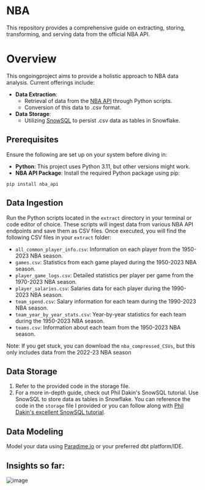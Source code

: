 # NBA
This repository provides a comprehensive guide on extracting, storing, transforming, and serving data from the official NBA API.

# Overview
This ongoingproject aims to provide a holistic approach to NBA data analysis. Current offerings include:

 - **Data Extraction**:
    - Retrieval of data from the [NBA API](https://github.com/swar/nba_api) through Python scripts.
    - Conversion of this data to .csv format.
  - **Data Storage**:
    - Utilizing [SnowSQL](https://docs.snowflake.com/en/user-guide/snowsql) to persist .csv data as tables in Snowflake.


## Prerequisites
Ensure the following are set up on your system before diving in:

- **Python**: This project uses Python 3.11, but other versions might work.
- **NBA API Package**: Install the required Python package using pip:
```
pip install nba_api
```

## Data Ingestion

Run the Python scripts located in the `extract` directory in your terminal or code editor of choice. These scripts will ingest data from various NBA API endpoints and save them as CSV files. Once executed, you will find the following CSV files in your `extract` folder:

- `all_common_player_info.csv`: Information on each player from the 1950-2023 NBA season.
- `games.csv`: Statistics from each game played during the 1950-2023 NBA season.
- `player_game_logs.csv`: Detailed statistics per player per game from the 1970-2023 NBA season.
- `player_salaries.csv`: Salaries data for each player during the 1990-2023 NBA season.
- `team_spend.csv`: Salary information for each team during the 1990-2023 NBA season.
- `team_year_by_year_stats.csv`: Year-by-year statistics for each team during the 1950-2023 NBA season.
- `teams.csv`: Information about each team from the 1950-2023 NBA season.

Note: If you get stuck, you can download the `nba_compressed_CSVs`, but this only includes data from the 2022-23 NBA season

## Data Storage
1. Refer to the provided code in the storage file.
2. For a more in-depth guide, check out Phil Dakin's SnowSQL tutorial.
Use SnowSQL to store data as tables in Snowflake. You can reference the code in the `storage` file I provided or you can follow along with [Phil Dakin's excellent SnowSQL tutorial](https://medium.com/@philipdakin/dbt-snowflake-basic-model-setup-845122814178).

## Data Modeling
Model your data using [Paradime.io](https://www.paradime.io/) or your preferred dbt platform/IDE.

## Insights so far:

![image](https://github.com/jpooksy/NBA_Data_Modeling/assets/107123308/3b849e88-7207-4730-aaed-60eb6b476209)

